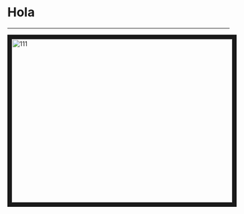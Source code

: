 # Hola

***
<img src="https://instagram.fbaq1-1.fna.fbcdn.net/vp/9a057854d3d0a151a25dbb112c4e02d4/5B045031/t51.2885-15/e35/11849033_822297074549549_1011099483_n.jpg" 
alt="111" width="500" height="370" border="10" />




